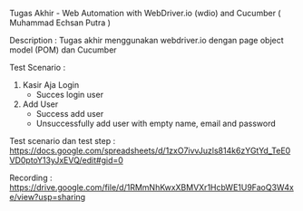 Tugas Akhir - Web Automation with WebDriver.io (wdio) and Cucumber ( Muhammad Echsan Putra )

Description : Tugas akhir menggunakan webdriver.io dengan page object model (POM) dan Cucumber

Test Scenario :
1. Kasir Aja Login
   - Succes login user
2. Add User
   - Success add user
   - Unsuccessfully add user with empty name, email and password

Test scenario dan test step : 
https://docs.google.com/spreadsheets/d/1zxO7ivvJuzls814k6zYGtYd_TeE0VD0ptoY13yJxEVQ/edit#gid=0

Recording :
https://drive.google.com/file/d/1RMmNhKwxXBMVXr1HcbWE1U9FaoQ3W4xe/view?usp=sharing
